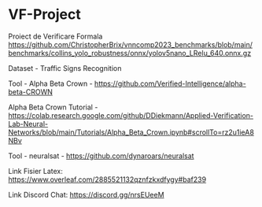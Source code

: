 # VF-Project
Proiect de Verificare Formala
https://github.com/ChristopherBrix/vnncomp2023_benchmarks/blob/main/benchmarks/collins_yolo_robustness/onnx/yolov5nano_LRelu_640.onnx.gz


Dataset - Traffic Signs Recognition 

Tool - Alpha Beta Crown - https://github.com/Verified-Intelligence/alpha-beta-CROWN

Alpha Beta Crown Tutorial - https://colab.research.google.com/github/DDiekmann/Applied-Verification-Lab-Neural-Networks/blob/main/Tutorials/Alpha_Beta_Crown.ipynb#scrollTo=rz2u1ieA8NBv

Tool - neuralsat - https://github.com/dynaroars/neuralsat

Link Fisier Latex: https://www.overleaf.com/2885521132qznfzkxdfygy#baf239

Link Discord Chat: https://discord.gg/nrsEUeeM
